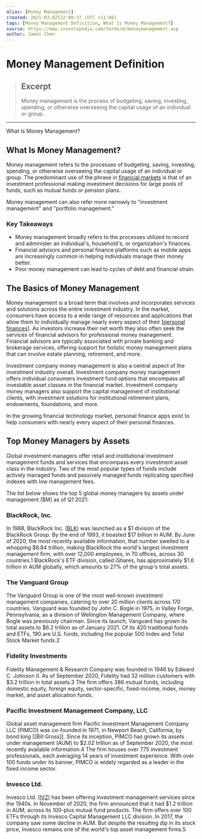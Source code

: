```yaml
---
alias: [Money Management]
created: 2021-03-02T22:09:37 (UTC +11:00)
tags: [Money Management Definition, What Is Money Management?]
source: https://www.investopedia.com/terms/m/moneymanagement.asp
author: James Chen
---
```


# Money Management Definition

> ## Excerpt
> Money management is the process of budgeting, saving, investing, spending, or otherwise overseeing the capital usage of an individual or group.

---

What Is Money Management?
## What Is Money Management?

Money management refers to the processes of budgeting, saving, investing, spending, or otherwise overseeing the capital usage of an individual or group. The predominant use of the phrase in [financial markets](https://www.investopedia.com/terms/f/financial-market.asp) is that of an investment professional making investment decisions for large pools of funds, such as mutual funds or pension plans.

Money management can also refer more narrowly to "investment management" and "portfolio management."

### Key Takeaways

-   Money management broadly refers to the processes utilized to record and administer an individual's, household's, or organization's finances.
-   Financial advisors and personal finance platforms such as mobile apps are increasingly common in helping individuals manage their money better.
-   Poor money management can lead to cycles of debt and financial strain.

## The Basics of Money Management

Money management is a broad term that involves and incorporates services and solutions across the entire investment industry. In the market, consumers have access to a wide range of resources and applications that allow them to individually manage nearly every aspect of their [[personal finances]](https://www.investopedia.com/terms/p/personalfinance.asp). As investors increase their net worth they also often seek the services of financial advisors for professional money management. Financial advisors are typically associated with private banking and brokerage services, offering support for holistic money management plans that can involve estate planning, retirement, and more.

Investment company money management is also a central aspect of the investment industry overall. Investment company money management offers individual consumers investment fund options that encompass all investable asset classes in the financial market. Investment company money managers also support the capital management of institutional clients, with investment solutions for institutional retirement plans, endowments, foundations, and more.

In the growing financial technology market, personal finance apps exist to help consumers with nearly every aspect of their personal finances.

## Top Money Managers by Assets

Global investment managers offer retail and institutional investment management funds and services that encompass every investment asset class in the industry. Two of the most popular types of funds include actively managed funds and passively managed funds replicating specified indexes with low management fees.

The list below shows the top 5 global money managers by assets under management ($M) as of Q1 2021:

### BlackRock, Inc.

In 1988, BlackRock Inc. ([BLK](https://www.investopedia.com/markets/quote?tvwidgetsymbol=blk)) was launched as a $1 division of the BlackRock Group. By the end of 1993, it boasted $17 billion in AUM. By June of 2020, the most recently available information, that number swelled to a whopping $6.84 trillion, making BlackRock the world's largest investment management firm, with over 12,000 employees, in 70 offices, across 30 countries.1 BlackRock's ETF division, called iShares, has approximately $1.6 trillion in AUM globally, which amounts to 27% of the group's total assets.

### The Vanguard Group

The Vanguard Group is one of the most well-known investment management companies, catering to over 20 million clients across 170 countries. Vanguard was founded by John C. Bogle in 1975, in Valley Forge, Pennsylvania, as a division of Wellington Management Company, where Bogle was previously chairman. Since its launch, Vanguard has grown its total assets to $6.2 trillion as of January 2021. Of its 420 traditional funds and ETFs, 190 are U.S. funds, including the popular 500 Index and Total Stock Market funds.2

### Fidelity Investments

Fidelity Management & Research Company was founded in 1946 by Edward C. Johnson II. As of September 2020, Fidelity had 32 million customers with $3.2 trillion in total assets.3 The firm offers 386 mutual funds, including domestic equity, foreign equity, sector-specific, fixed-income, index, money market, and asset allocation funds.

### Pacific Investment Management Company, LLC

Global asset management firm Pacific Investment Management Company LLC (PIMCO) was co-founded in 1971, in Newport Beach, California, by bond king [[Bill Gross]]. Since its inception, PIMCO has grown its assets under management (AUM) to $2.02 trillion as of September 2020, the most recently available information.4 The firm houses over 775 investment professionals, each averaging 14 years of investment experience. With over 100 funds under its banner, PIMCO is widely regarded as a leader in the fixed income sector.

### Invesco Ltd.

Invesco Ltd. ([IVZ](https://www.investopedia.com/markets/quote?tvwidgetsymbol=ivz)) has been offering investment management services since the 1940s. In November of 2020, the firm announced that it had $1.2 trillion in AUM, across its 100-plus mutual fund products. The firm offers over 100 ETFs through its Invesco Capital Management LLC division. In 2017, the company saw some decline in AUM. But despite the resulting dip in its stock price, Invesco remains one of the world's top asset management firms.5
